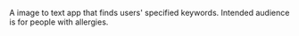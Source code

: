 A image to text app that finds users' specified keywords. Intended audience is for people with allergies.
